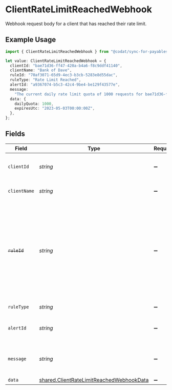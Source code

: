 # ClientRateLimitReachedWebhook

Webhook request body for a client that has reached their rate limit.

## Example Usage

```typescript
import { ClientRateLimitReachedWebhook } from "@codat/sync-for-payables-version-1/sdk/models/shared";

let value: ClientRateLimitReachedWebhook = {
  clientId: "bae71d36-ff47-420a-b4a6-f8c9ddf41140",
  clientName: "Bank of Dave",
  ruleId: "70af3071-65d9-4ec3-b3cb-5283e8d55dac",
  ruleType: "Rate Limit Reached",
  alertId: "a9367074-b5c3-42c4-9be4-be129f43577e",
  message:
    "The current daily rate limit quota of 1000 requests for bae71d36-ff47-420a-b4a6-f8c9ddf41140 has been reached.",
  data: {
    dailyQuota: 1000,
    expiresUtc: "2023-05-03T00:00:00Z",
  },
};
```

## Fields

| Field                                                                                                                                                    | Type                                                                                                                                                     | Required                                                                                                                                                 | Description                                                                                                                                              |
| -------------------------------------------------------------------------------------------------------------------------------------------------------- | -------------------------------------------------------------------------------------------------------------------------------------------------------- | -------------------------------------------------------------------------------------------------------------------------------------------------------- | -------------------------------------------------------------------------------------------------------------------------------------------------------- |
| `clientId`                                                                                                                                               | *string*                                                                                                                                                 | :heavy_minus_sign:                                                                                                                                       | Unique identifier for your client in Codat.                                                                                                              |
| `clientName`                                                                                                                                             | *string*                                                                                                                                                 | :heavy_minus_sign:                                                                                                                                       | Name of your client in Codat.                                                                                                                            |
| ~~`ruleId`~~                                                                                                                                             | *string*                                                                                                                                                 | :heavy_minus_sign:                                                                                                                                       | : warning: ** DEPRECATED **: This will be removed in a future release, please migrate away from it as soon as possible.<br/><br/>Unique identifier for the rule. |
| `ruleType`                                                                                                                                               | *string*                                                                                                                                                 | :heavy_minus_sign:                                                                                                                                       | The type of rule.                                                                                                                                        |
| `alertId`                                                                                                                                                | *string*                                                                                                                                                 | :heavy_minus_sign:                                                                                                                                       | Unique identifier of the webhook event.                                                                                                                  |
| `message`                                                                                                                                                | *string*                                                                                                                                                 | :heavy_minus_sign:                                                                                                                                       | A human-readable message about the webhook.                                                                                                              |
| `data`                                                                                                                                                   | [shared.ClientRateLimitReachedWebhookData](../../../sdk/models/shared/clientratelimitreachedwebhookdata.md)                                              | :heavy_minus_sign:                                                                                                                                       | N/A                                                                                                                                                      |